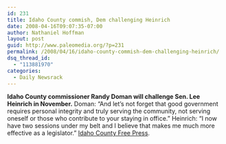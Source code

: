 ```yaml
---
id: 231
title: Idaho County commish, Dem challenging Heinrich
date: 2008-04-16T09:07:35-07:00
author: Nathaniel Hoffman
layout: post
guid: http://www.paleomedia.org/?p=231
permalink: /2008/04/16/idaho-county-commish-dem-challenging-heinrich/
dsq_thread_id:
  - "113881970"
categories:
  - Daily Newsrack
---
```

**Idaho County commissioner Randy Doman will challenge Sen. Lee Heinrich in November.** Doman: &#8220;And let&#8217;s not forget that good government requires personal integrity and truly serving the community, not serving oneself or those who contribute to your staying in office.&#8221; Heinrich: &#8220;I now have two sessions under my belt and I believe that makes me much more effective as a legislator.&#8221; [Idaho County Free Press](http://www.idahocountyfreepress.com/IFPNews1.shtml).
